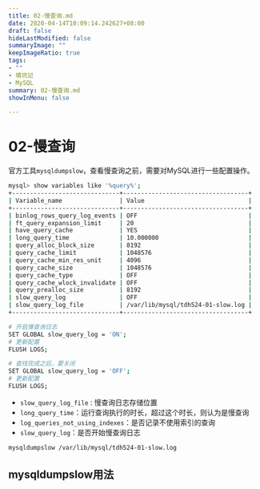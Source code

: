 ```yaml
---
title: 02-慢查询.md
date: 2020-04-14T10:09:14.242627+08:00
draft: false
hideLastModified: false
summaryImage: ""
keepImageRatio: true
tags:
- ""
- 填坑记
- MySQL
summary: 02-慢查询.md
showInMenu: false

---
```


# 02-慢查询

官方工具`mysqldumpslow`，查看慢查询之前，需要对MySQL进行一些配置操作。

```bash
mysql> show variables like '%query%';
+------------------------------+-----------------------------------+
| Variable_name                | Value                             |
+------------------------------+-----------------------------------+
| binlog_rows_query_log_events | OFF                               |
| ft_query_expansion_limit     | 20                                |
| have_query_cache             | YES                               |
| long_query_time              | 10.000000                         |
| query_alloc_block_size       | 8192                              |
| query_cache_limit            | 1048576                           |
| query_cache_min_res_unit     | 4096                              |
| query_cache_size             | 1048576                           |
| query_cache_type             | OFF                               |
| query_cache_wlock_invalidate | OFF                               |
| query_prealloc_size          | 8192                              |
| slow_query_log               | OFF                               |
| slow_query_log_file          | /var/lib/mysql/tdh524-01-slow.log |
+------------------------------+-----------------------------------+

# 开启慢查询日志
SET GLOBAL slow_query_log = 'ON';
# 更新配置
FLUSH LOGS;

# 查找完成之后，要关闭
SET GLOBAL slow_query_log = 'OFF';
# 更新配置
FLUSH LOGS;
```

- `slow_query_log_file` : 慢查询日志存储位置
- `long_query_time`：运行查询执行的时长，超过这个时长，则认为是慢查询
- `log_queries_not_using_indexes`：是否记录不使用索引的查询
- `slow_query_log`：是否开始慢查询日志

```bash
mysqldumpslow /var/lib/mysql/tdh524-01-slow.log
```

## mysqldumpslow用法
